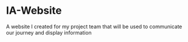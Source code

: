 # IA-Website
A website I created for my project team that will be used to communicate our journey and display information
